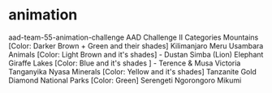 # animation
aad-team-55-animation-challenge  AAD Challenge II Categories      Mountains [Color: Darker Brown + Green and their shades]         Kilimanjaro         Meru         Usambara      Animals [Color: Light Brown and it's shades] - Dustan         Simba (Lion)         Elephant         Giraffe      Lakes [Color: Blue and it's shades ] - Terence &amp; Musa         Victoria         Tanganyika         Nyasa      Minerals [Color: Yellow and it's shades]         Tanzanite         Gold         Diamond      National Parks [Color: Green]         Serengeti         Ngorongoro         Mikumi
